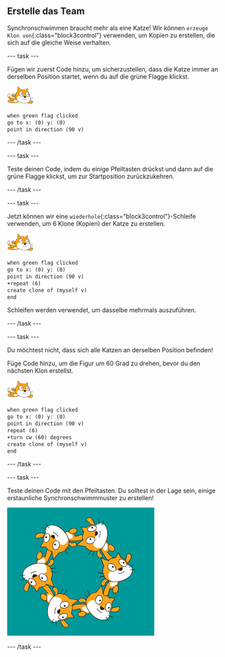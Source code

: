 ## Erstelle das Team

Synchronschwimmen braucht mehr als eine Katze! Wir können `erzeuge Klon von`{:class="block3control"} verwenden, um Kopien zu erstellen, die sich auf die gleiche Weise verhalten.

--- task ---

Fügen wir zuerst Code hinzu, um sicherzustellen, dass die Katze immer an derselben Position startet, wenn du auf die grüne Flagge klickst.

![Schwimmer Figur](images/swimmer-sprite.png)

```blocks3
when green flag clicked
go to x: (0) y: (0)
point in direction (90 v)
```

--- /task ---

--- task ---

Teste deinen Code, indem du einige Pfeiltasten drückst und dann auf die grüne Flagge klickst, um zur Startposition zurückzukehren.

--- /task ---

--- task ---

Jetzt können wir eine `wiederhole`{:class="block3control"}-Schleife verwenden, um 6 Klone (Kopien) der Katze zu erstellen.

![Schwimmer Figur](images/swimmer-sprite.png)

```blocks3
when green flag clicked
go to x: (0) y: (0)
point in direction (90 v)
+repeat (6)
create clone of (myself v)
end
```

Schleifen werden verwendet, um dasselbe mehrmals auszuführen.

--- /task ---

--- task ---

Du möchtest nicht, dass sich alle Katzen an derselben Position befinden!

Füge Code hinzu, um die Figur um 60 Grad zu drehen, bevor du den nächsten Klon erstellst.

![Schwimmer Figur](images/swimmer-sprite.png)

```blocks3
when green flag clicked
go to x: (0) y: (0)
point in direction (90 v)
repeat (6)
+turn cw (60) degrees
create clone of (myself v)
end
```

--- /task ---

--- task ---

 Teste deinen Code mit den Pfeiltasten. Du solltest in der Lage sein, einige erstaunliche Synchronschwimmmuster zu erstellen!

![6 Katzen-Figuren in verschiedenen Positionen und Rotationen](images/swim-test-clones.png)

--- /task ---
